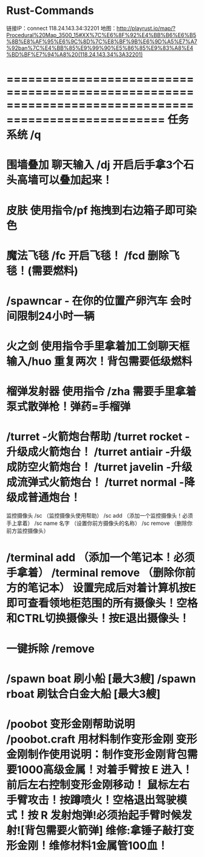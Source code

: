 # Rust-Commands

链接IP：connect 118.24.143.34:32201
地图：http://playrust.io/map/?Procedural%20Map_3500_15#XX%7C%E6%8F%92%E4%BB%B6%E6%B5%8B%E8%AF%95%E6%9C%8D%7C%E8%BF%9B%E6%9D%A5%E7%A7%92ban%7C%E4%BB%85%E9%99%90%E5%86%85%E9%83%A8%E4%BD%BF%E7%94%A8%20(118.24.143.34%3A32201)

====================================================================================================
任务系统 /q
====================================================================================================
围墙叠加  聊天输入 /dj  开启后手拿3个石头高墙可以叠加起来！
====================================================================================================
皮肤 使用指令/pf 拖拽到右边箱子即可染色
====================================================================================================
魔法飞毯   /fc  开启飞毯！   /fcd   删除飞毯！(需要燃料)
====================================================================================================
/spawncar - 在你的位置产卵汽车   会时间限制24小时一辆
====================================================================================================
火之剑  使用指令手里拿着加工剑聊天框输入/huo 重复两次！背包需要低级燃料
====================================================================================================
榴弹发射器   使用指令 /zha  需要手里拿着泵式散弹枪！弹药=手榴弹
====================================================================================================
/turret          -火箭炮台帮助
/turret rocket   -升级成火箭炮台！
/turret antiair  -升级成防空火箭炮台！
/turret javelin  -升级成流弹式火箭炮台！
/turret normal   -降级成普通炮台！
====================================================================================================
监控摄像头
/sc            （监控摄像头使用帮助）
/sc add        （添加一个监控摄像头！必须手上拿着）
/sc name 名字  （设置你前方摄像头的名称）
/sc remove     （删除你前方监控摄像头）

/terminal add    （添加一个笔记本！必须手拿着）
/terminal remove （删除你前方的笔记本）
设置完成后对着计算机按E即可查看领地柜范围的所有摄像头！空格和CTRL切换摄像头！按E退出摄像头！
====================================================================================================
一键拆除 /remove
====================================================================================================
/spawn boat       刷小船         [最大3艘]
/spawn rboat      刷钛合白金大船 [最大3艘]
====================================================================================================
/poobot          变形金刚帮助说明
/poobot.craft    用材料制作变形金刚 
变形金刚制作使用说明：制作变形金刚背包需要1000高级金属！对着手臂按 E 进入！前后左右控制变形金刚移动！
鼠标左右手臂攻击！按蹲喷火！空格退出驾驶模式！按 R 发射炮弹!必须抬起手臂时候发射![背包需要火箭弹]
维修:拿锤子敲打变形金刚！维修材料1金属管100血！
====================================================================================================
